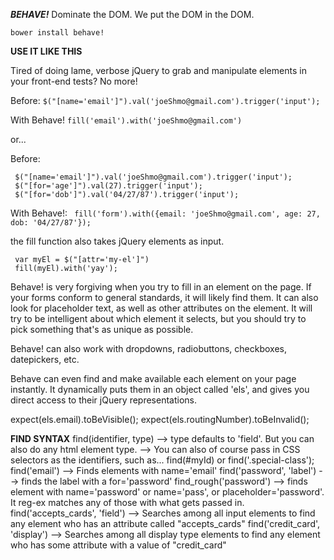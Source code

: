 ***BEHAVE!***
Dominate the DOM.
We put the DOM in the DOM.

`bower install behave!`

**USE IT LIKE THIS**

Tired of doing lame, verbose jQuery to grab and manipulate elements in your front-end tests? No more!

Before: 
  ` $("[name='email']").val('joeShmo@gmail.com').trigger('input'); `

With Behave!
  ` fill('email').with('joeShmo@gmail.com') `

or...

Before: 
  ```
   $("[name='email']").val('joeShmo@gmail.com').trigger('input');
   $("[for='age']").val(27).trigger('input');
   $("[for='dob']").val('04/27/87').trigger('input');
  ```

With Behave!:
  ` fill('form').with({email: 'joeShmo@gmail.com', age: 27, dob: '04/27/87'});`

the fill function also takes jQuery elements as input.
  ```
   var myEl = $("[attr='my-el']")
   fill(myEl).with('yay');
  ```



Behave! is very forgiving when you try to fill in an element on the page. If your 
forms conform to general standards, it will likely find them. It can also look for
placeholder text, as well as other attributes on the element. It will try to be intelligent
about which element it selects, but you should try to pick something that's as unique as possible.

Behave! can also work with dropdowns, radiobuttons, checkboxes, datepickers, etc.

Behave can even find and make available each element on your page instantly. It dynamically puts them in 
an object called 'els', and gives you direct access to their jQuery representations.

expect(els.email).toBeVisible();
expect(els.routingNumber).toBeInvalid();

**FIND SYNTAX**
find(identifier, type) --> type defaults to 'field'. But you can also do any html element type. 
  --> You can also of course pass in CSS selectors as the identifiers, such as... find(#myId) or find('.special-class');
find('email') --> Finds elements with name='email'
find('password', 'label') --> finds the label with a for='password'
find_rough('password') --> finds element with name='password' or name='pass', or placeholder='password'. It reg-ex matches any of those with what gets passed in.
find('accepts_cards', 'field') --> Searches among all input elements to find any element who has an attribute called "accepts_cards"
find('credit_card', 'display') --> Searches among all display type elements to find any element who has some attribute with a value of "credit_card"

